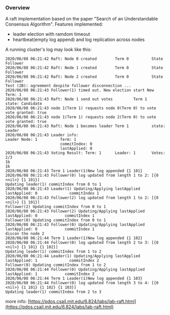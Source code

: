 ### Overview
A raft implementation based on the paper "Search of an Understandable Consensus Algorithm". Features implemented:

- leader election with ramdom timeout
- heartbeat(empty log append) and log replication across nodes

A running cluster's log may look like this:
```
2020/06/08 06:21:42 Raft: Node 0 created        Term 0          State Follower
2020/06/08 06:21:42 Raft: Node 1 created        Term 0          State Follower
2020/06/08 06:21:42 Raft: Node 2 created        Term 0          State Follower
Test (2B): agreement despite follower disconnection ...
2020/06/08 06:21:43 Follower(1) timed out. New election start New Term: 1
2020/06/08 06:21:43 Raft: Node 1 send out votes         Term 1          state: Candidate
2020/06/08 06:21:43 node 1(Term 1) requests node 0(Term 0) to vote vote granted: true
2020/06/08 06:21:43 node 1(Term 1) requests node 2(Term 0) to vote vote granted: true
2020/06/08 06:21:43 Raft: Node 1 becomes leader Term 1          state: Leader
2020/06/08 06:21:43 Leader info:
Leader Node: 1          Term: 1
                        commitIndex: 0
                        lastApplied: 0
2020/06/08 06:21:43 Voting Result: Term: 1      Leader: 1       Votes: 2/3
1b
1b
2020/06/08 06:21:43 Term 1 Leader(1)New log appended {1 101}
2020/06/08 06:21:43 Follower(0) log updated from length 1 to 2: [{0 <nil>} {1 101}]
Updating leader(1) commitIndex from 0 to 1
2020/06/08 06:21:43 Leader(1) Updating/Applying lastApplied lastApplied: 0              commitIndex 1
2020/06/08 06:21:43 Follower(2) log updated from length 1 to 2: [{0 <nil>} {1 101}]
Follower(2) Updating commitIndex from 0 to 1
2020/06/08 06:21:43 Follower(2) Updating/Applying lastApplied lastApplied: 0            commitIndex 1
Follower(0) Updating commitIndex from 0 to 1
2020/06/08 06:21:43 Follower(0) Updating/Applying lastApplied lastApplied: 0            commitIndex 1
discon the node 2
2020/06/08 06:21:44 Term 1 Leader(1)New log appended {1 102}
2020/06/08 06:21:44 Follower(0) log updated from length 2 to 3: [{0 <nil>} {1 101} {1 102}]
Updating leader(1) commitIndex from 1 to 2
2020/06/08 06:21:44 Leader(1) Updating/Applying lastApplied lastApplied: 1              commitIndex 2
Follower(0) Updating commitIndex from 1 to 2
2020/06/08 06:21:44 Follower(0) Updating/Applying lastApplied lastApplied: 1            commitIndex 2
2020/06/08 06:21:44 Term 1 Leader(1)New log appended {1 103}
2020/06/08 06:21:44 Follower(0) log updated from length 3 to 4: [{0 <nil>} {1 101} {1 102} {1 103}]
Updating leader(1) commitIndex from 2 to 3
```


more info: [https://pdos.csail.mit.edu/6.824/labs/lab-raft.html](https://pdos.csail.mit.edu/6.824/labs/lab-raft.html)
